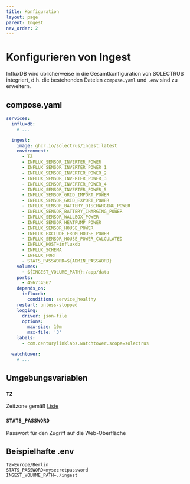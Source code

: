```yaml
---
title: Konfiguration
layout: page
parent: Ingest
nav_order: 2
---
```


# Konfigurieren von Ingest

InfluxDB wird üblicherweise in die Gesamtkonfiguration von SOLECTRUS integriert, d.h. die bestehenden Dateien `compose.yaml` und `.env` sind zu erweitern.

## compose.yaml

```yaml
services:
  influxdb:
    # ...

  ingest:
    image: ghcr.io/solectrus/ingest:latest
    environment:
      - TZ
      - INFLUX_SENSOR_INVERTER_POWER
      - INFLUX_SENSOR_INVERTER_POWER_1
      - INFLUX_SENSOR_INVERTER_POWER_2
      - INFLUX_SENSOR_INVERTER_POWER_3
      - INFLUX_SENSOR_INVERTER_POWER_4
      - INFLUX_SENSOR_INVERTER_POWER_5
      - INFLUX_SENSOR_GRID_IMPORT_POWER
      - INFLUX_SENSOR_GRID_EXPORT_POWER
      - INFLUX_SENSOR_BATTERY_DISCHARGING_POWER
      - INFLUX_SENSOR_BATTERY_CHARGING_POWER
      - INFLUX_SENSOR_WALLBOX_POWER
      - INFLUX_SENSOR_HEATPUMP_POWER
      - INFLUX_SENSOR_HOUSE_POWER
      - INFLUX_EXCLUDE_FROM_HOUSE_POWER
      - INFLUX_SENSOR_HOUSE_POWER_CALCULATED
      - INFLUX_HOST=influxdb
      - INFLUX_SCHEMA
      - INFLUX_PORT
      - STATS_PASSWORD=${ADMIN_PASSWORD}
    volumes:
      - ${INGEST_VOLUME_PATH}:/app/data
    ports:
      - 4567:4567
    depends_on:
      influxdb:
        condition: service_healthy
    restart: unless-stopped
    logging:
      driver: json-file
      options:
        max-size: 10m
        max-file: '3'
    labels:
      - com.centurylinklabs.watchtower.scope=solectrus

  watchtower:
    # ...
```

## Umgebungsvariablen

### `TZ`

Zeitzone gemäß [Liste](https://en.wikipedia.org/wiki/List_of_tz_database_time_zones)

### `STATS_PASSWORD`

Passwort für den Zugriff auf die Web-Oberfläche

## Beispielhafte .env

```properties
TZ=Europe/Berlin
STATS_PASSWORD=mysecretpassword
INGEST_VOLUME_PATH=./ingest
```
